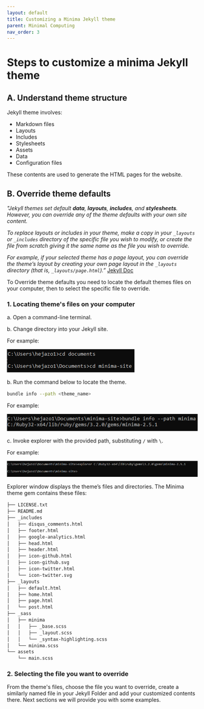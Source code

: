 ```yaml
---
layout: default
title: Customizing a Minima Jekyll theme
parent: Minimal Computing
nav_order: 3
---
```


# Steps to customize a minima Jekyll theme

## A. Understand theme structure

Jekyll theme involves:
- Markdown files
- Layouts
- Includes
- Stylesheets
- Assets
- Data
- Configuration files

These contents are used to generate the HTML pages for the website.

## B. Override theme defaults

*"Jekyll themes set default **data**, **layouts**, **includes**, and **stylesheets**. However, you can override any of the theme defaults with your own site content.*

*To replace layouts or includes in your theme, make a copy in your `_layouts` or `_includes` directory of the specific file you wish to modify, or create the file from scratch giving it the same name as the file you wish to override.*

*For example, if your selected theme has a page layout, you can override the theme’s layout by creating your own page layout in the `_layouts` directory (that is, `_layouts/page.html`).”* [Jekyll Doc](https://jekyllrb.com/docs/themes/)

To Override theme defaults you need to locate the default themes files on your computer, then to select the specific file to override.

### 1. Locating theme's files on your computer

a. Open a command-line terminal.

b. Change directory into your Jekyll site.

For example:

![access_jekyll_site](assets/img/access_jekyll_site.png)

b. Run the command below to locate the theme.
```bash
bundle info --path <theme_name> 
```
For example:

![locate_theme](assets/img/locate_theme.png)

c. Invoke explorer with the provided path, substituting `/` with `\`.

For example:

![invoke_explorer](assets/img/invoke_explorer.png)

Explorer window displays the theme’s files and directories. The Minima theme gem contains these files:
```bash
├── LICENSE.txt 
├── README.md 
├── _includes 
│   ├── disqus_comments.html 
│   ├── footer.html 
│   ├── google-analytics.html 
│   ├── head.html 
│   ├── header.html 
│   ├── icon-github.html 
│   ├── icon-github.svg 
│   ├── icon-twitter.html 
│   └── icon-twitter.svg 
├── _layouts 
│   ├── default.html 
│   ├── home.html 
│   ├── page.html 
│   └── post.html 
├── _sass 
│   ├── minima 
│   │   ├── _base.scss 
│   │   ├── _layout.scss 
│   │   └── _syntax-highlighting.scss 
│   └── minima.scss 
└── assets 
    └── main.scss
```

### 2. Selecting the file you want to override

From the theme's files, choose the file you want to override, create a similarly named file in your Jekyll Folder and add your customized contents there. Next sections we will provide you with some examples.
